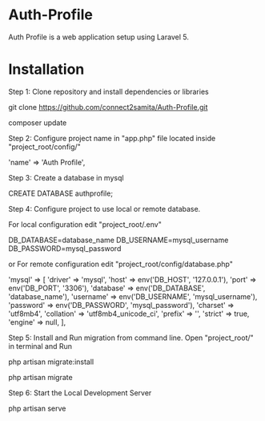 # Auth-Profile
Auth Profile is a web application setup using Laravel 5.

# Installation
Step 1: Clone repository and install dependencies or libraries

  git clone https://github.com/connect2samita/Auth-Profile.git

  composer update

Step 2: Configure project name in "app.php" file located inside "project_root/config/"

  'name' => 'Auth Profile',

Step 3: Create a database in mysql

  CREATE DATABASE authprofile;

Step 4: Configure project to use local or remote database.

For local configuration edit "project_root/.env"

  DB_DATABASE=database_name
  DB_USERNAME=mysql_username
  DB_PASSWORD=mysql_password

or For remote configuration edit "project_root/config/database.php"

  'mysql' => [
      'driver' => 'mysql',
      'host' => env('DB_HOST', '127.0.0.1'),
      'port' => env('DB_PORT', '3306'),
      'database' => env('DB_DATABASE', 'database_name'),
      'username' => env('DB_USERNAME', 'mysql_username'),
      'password' => env('DB_PASSWORD', 'mysql_password'),
      'charset' => 'utf8mb4',
      'collation' => 'utf8mb4_unicode_ci',
      'prefix' => '',
      'strict' => true,
      'engine' => null,
  ],

Step 5: Install and Run migration from command line. Open "project_root/" in terminal and Run

  php artisan migrate:install

  php artisan migrate

Step 6: Start the Local Development Server

  php artisan serve
